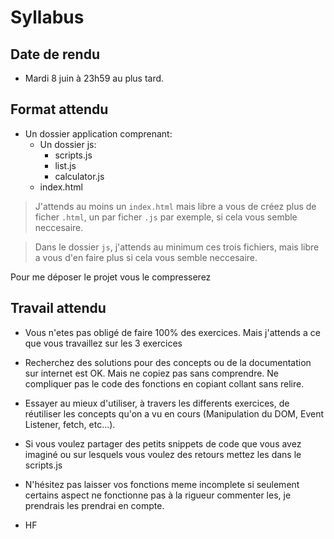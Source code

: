 # Syllabus


## Date de rendu
- Mardi 8 juin à 23h59 au plus tard.

## Format attendu
- Un dossier application comprenant:
    - Un dossier js:
        - scripts.js
        - list.js
        - calculator.js
    - index.html

> J'attends au moins un `index.html` mais libre a vous de créez plus de ficher `.html`, un par ficher `.js` par exemple, si cela vous semble neccesaire.

> Dans le dossier `js`, j'attends au minimum ces trois fichiers, mais libre a vous d'en faire plus si cela vous semble neccesaire.

Pour me déposer le projet vous le compresserez 

## Travail attendu

- Vous n'etes pas obligé de faire 100% des exercices. Mais j'attends a ce que vous travaillez sur les 3 exercices

- Recherchez des solutions pour des concepts ou de la documentation sur internet est OK. Mais ne copiez pas sans comprendre. Ne compliquer pas le code des fonctions en copiant collant sans relire.

- Essayer au mieux d'utiliser, à travers les differents exercices, de réutiliser les concepts qu'on a vu en cours (Manipulation du DOM, Event Listener, fetch, etc...).

- Si vous voulez partager des petits snippets de code que vous avez imaginé ou sur lesquels vous voulez des retours mettez les dans le scripts.js

- N'hésitez pas laisser vos fonctions meme incomplete si seulement certains aspect ne fonctionne pas à la rigueur commenter les, je prendrais les prendrai en compte.

- HF